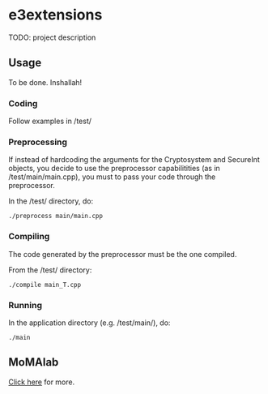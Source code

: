 # e3extensions

TODO: project description

## Usage

To be done. Inshallah!

### Coding

Follow examples in /test/

### Preprocessing

If instead of hardcoding the arguments for the Cryptosystem and SecureInt objects, you decide to use the preprocessor capabilitities (as in /test/main/main.cpp), you must to pass your code through the preprocessor.

In the /test/ directory, do:

```
./preprocess main/main.cpp

```

### Compiling

The code generated by the preprocessor must be the one compiled.

From the /test/ directory:
```
./compile main_T.cpp
```

### Running

In the application directory (e.g. /test/main/), do:
```
./main
```

## MoMAlab

[Click here](http://sites.nyuad.nyu.edu/moma/) for more.
